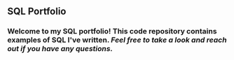 ## SQL Portfolio
### Welcome to my SQL portfolio! This code repository contains examples of SQL I've written. *Feel free to take a look and reach out if you have any questions.*
